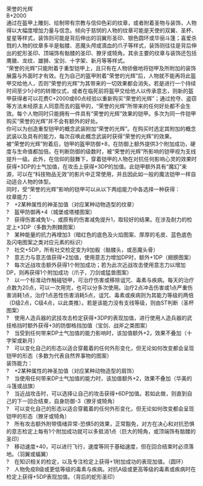 <title>荣誉的光辉</title>
<meta name="GENERATOR" content="WinCHM">
<meta http-equiv="Content-Type" content="text/html; charset=gb2312">
<br>荣誉的光辉
<br>B+2000
<br>通过在盔甲上雕刻、绘制带有宗教与信仰色彩的纹章，或者附着圣物与装饰，人物得以大幅度增加力量与信念。倾向于慈悯的人物的纹章可能是天使的双翼、圣杯、星星等样式，装饰则可能是背后伸出的羽翼形圣印、银色圆环或华丽斗篷；喜爱杀戮的人物的纹章多半是骷髅、恶魔头颅或滴血的爪子等样式，装饰则往往是背后伸出的蛇形圣印、顶端饰有骷髅的圣印、獠牙或犄角。其余主要的纹章与装饰还包括鹰徽、龙纹、雄狮、宝剑、十字架、新月等等样式。
<br>“荣誉的光辉”只能附着于重型铠甲上，且只有在人物骄傲地将铠甲及所附加的装饰展露与外面时才有效。在为自己的盔甲附着“荣誉的光辉”后，人物就不能再将此盔甲交给他人，否则“荣誉的光辉”为其带来的一切效果都会消失。若是进行一个持续时间至少1小时的转赠仪式，或者在临死前将盔甲交给他人以传承意志，则新的盔甲获得者可以花费C+2000或60点经验以重新购买“荣誉的光辉”；通过抢夺、盗窃等方法未经原主人同意而去的盔甲的，“荣誉的光辉”所带来的任何好处都不会生效。每个人物同时只能拥有一件具有“荣誉的光辉”效果的铠甲。多次为同一件铠甲购买“荣誉的光辉”并不会有额外的好处。
<br>你可以为创造重型铠甲的概念武装附加“荣誉的光辉”。在购买时选定其附加的概念武装以及具有的能力，每次召唤此概念武装时获得“荣誉的光辉”的效果。
<br>被“荣誉的光辉”附着后，铠甲的盔甲防御+8，在防御上额外提供3个附加成功，硬度与生命值都加倍。在判断防御的级数时，被“荣誉的光辉”所影响的铠甲视为支线提升一级。此外，在信仰的鼓舞下，穿着铠甲的人物在对抗任何影响心灵的效果时获得+3DP的士气加值，在攻击上获得+3DP的加值。此铠甲额外具有“魔幻”来源，可以在“科技物品无效”的影片中正常使用，并且因此如一般的魔法铠甲一样自动适合人物的体型。
<br>同时，受“荣誉的光辉”影响的铠甲可以从以下两组能力中各选择一种获得：
<br>纹章能力：
<br>?　+2某种属性的神圣加值（对应某种动物造型的纹章）
<br>?　盔甲防御再+4（城堡或塔楼图案）
<br>?　获得伤害减免1/-，或原有的伤害减免提升1，取较好的结果。在涉及耐力的检定上+3DP（多数为荆棘图案）
<br>?　某种能量的抗力再增加3（暗红色的底色及火焰图案、厚厚的毛皮、蓝色底色及闪电图案之类对应元素的标识）
<br>?　社交+5DP，所有社交检定变为9加骰（骷髅头，或恶魔头骨）
<br>?　意志力与意志值获得+2加值，使用意志力增加DP时，额外+1DP（翅膀图案）
<br>?　每次近战攻击额外获得1个附加成功；若为此次近战攻击使用意志力以增加DP，则再获得1个附加成功（爪子，刀剑或猛兽图案）
<br>?　以一个标准动作触碰铠甲，可治疗伤害或移除诅咒、毒素与疾病。每天的治疗点数为20点，可以一次用完，也可以分多次使用。治疗2点冲击伤害或1点严重伤害消耗1点，治疗1点恶性伤害消耗5点，诅咒、毒素或疾病则为其能力等级的两倍（D级2点，C级4点，以此类推）。若是该能力没有支线等级，则由ST判断（圣杯图案）
<br>?　使用人造兵器的武技攻击检定获得+3DP的表现加值，进行使用人造兵器的武技格挡时额外获得+3的防御格挡加值（宝剑、战斧之类图案）
<br>?　当受到任何带来DP士气加值的能力影响时，该加值额外+2，效果不叠加（十字架或新月）
<br>?　可以变化自己的形态以适合穿戴着的任何外形变化，但无论如何改变都会呈现铠甲的形态（多数为代表自然界事物的图案）
<br>装饰能力：
<br>?　+2某种属性的神圣加值（对应某种动物造型的肩饰）
<br>?　当使用任何带来DP士气加值的能力时，该加值额外+2，效果不叠加（华美的斗篷或战旗）
<br>?　当近战攻击时，可以选择让自己的攻击获得+6DP加值。若如此做，则直到自己的下一回合结束，自身防御-3（獠牙或犄角）
<br>?　可以变化自己的形态以适合穿戴着的任何外形变化，但无论如何改变都会呈现铠甲的形态（獠牙或犄角）
<br>?　所有攻击额外附带情绪异常-恐惧5的效果，正常豁免，对方在决心和对抗恐惧的意志检定上每有1个附加成功就可以多抵消1点（巨大的犄角，或顶端饰有骷髅的圣印）
<br>?　移动速度+40，可以进行飞行，速度等同于基础速度，但在回合结束时必须落地。（羽翼或蝠翼）
<br>?　在知识相关的检定，以及专注检定上获得+1附加成功的表现加值。（圆环）
<br>?　人物免疫B级或更低等级的毒素与疾病。对抗A级或更高等级的毒素或疾病时在检定上获得+5DP表现加值。（背后的蛇形圣印）
<br>